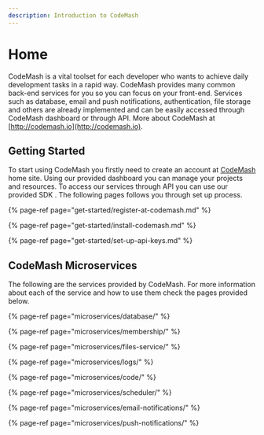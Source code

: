 ```yaml
---
description: Introduction to CodeMash
---
```


# Home

CodeMash is a vital toolset for each developer who wants to achieve daily development tasks in a rapid way. CodeMash provides many common back-end services for you so you can focus on your front-end. Services such as database, email and push notifications, authentication, file storage and others are already implemented and can be easily accessed through CodeMash dashboard or through API. More about CodeMash at [http://codemash.io](http://codemash.io).

## Getting Started

To start using CodeMash you firstly need to create an account at [CodeMash](http://codemash.io) home site. Using our provided dashboard you can manage your projects and resources. To access our services through API you can use our provided SDK . The following pages follows you through set up process.

{% page-ref page="get-started/register-at-codemash.md" %}

{% page-ref page="get-started/install-codemash.md" %}

{% page-ref page="get-started/set-up-api-keys.md" %}

## CodeMash Microservices

The following are the services provided by CodeMash. For more information about each of the service and how to use them check the pages provided below.

{% page-ref page="microservices/database/" %}

{% page-ref page="microservices/membership/" %}

{% page-ref page="microservices/files-service/" %}

{% page-ref page="microservices/logs/" %}

{% page-ref page="microservices/code/" %}

{% page-ref page="microservices/scheduler/" %}

{% page-ref page="microservices/email-notifications/" %}

{% page-ref page="microservices/push-notifications/" %}

